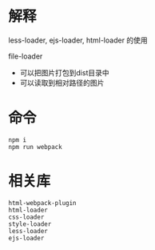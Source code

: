 # 解释
less-loader, ejs-loader, html-loader 的使用

file-loader
* 可以把图片打包到dist目录中
* 可以读取到相对路径的图片

# 命令
```
npm i
npm run webpack
```

# 相关库
```
html-webpack-plugin
html-loader
css-loader
style-loader
less-loader
ejs-loader
```